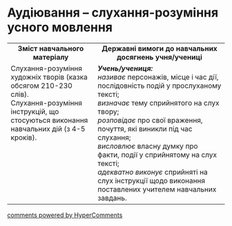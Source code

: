 <div id="hypercomments_widget" class="js-hypercomments-widget invisible"></div>

# Аудіювання – слухання-розуміння усного мовлення

<table>
  <tr>
    <td width="40%" align="center"><b>Зміст навчального матеріалу<b></td>
    <td width="60%" align="center"><b>Державні вимоги до навчальних досягнень учня/учениці</b></td>
  </tr>
  <tr>
    <td width="40%" style="vertical-align:top !important;">
Слухання-розуміння художніх творів (казка обсягом 210-230 слів).<br>
Слухання-розуміння інструкцій, що стосуються виконання навчальних дій (з 4-5 кроків). 
    </td>
    <td width="60%" style="vertical-align:top !important;">
<i><b>Учень/учениця:</b></i><br>
<i>називає</i> персонажів, місце і час дії, послідовність подій у прослуханому тексті;<br> 
<i>визначає</i> тему сприйнятого на слух твору;<br>
<i>розповідає</i> про свої враження, почуття, які виникли під час слухання; <br>
<i>висловлює</i> власну думку про факти, події у сприйнятому на слух тексті;<br>
<i>адекватно виконує</i> сприйняті на слух інструкції щодо виконання поставлених учителем навчальних завдань.
</td>
  </tr>
</table>

<div class="js-hypercomments-container">
<a href="http://hypercomments.com" class="hc-link" title="comments widget">comments powered by HyperComments</a>
</div>